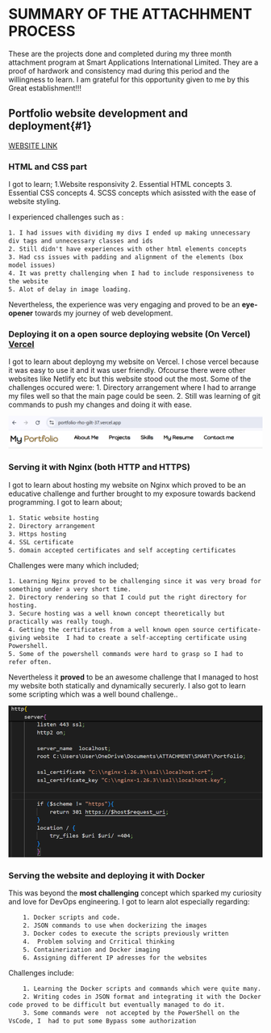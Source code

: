 # SUMMARY OF THE ATTACHHMENT PROCESS
These are the projects done and completed during my three month attachment program at Smart Applications International Limited.
They are a proof of hardwork and consistency mad  during this period  and the willingness to learn.
I am grateful for this opportunity given to me by this Great establishment!!!

## Portfolio website development and deployment{#1}
[WEBSITE LINK](https://portfolio-rho-gilt-37.vercel.app/)
### HTML and CSS part
I got to learn;
    1.Website responsivity
    2. Essential HTML concepts
    3. Essential CSS concepts
    4. SCSS concepts which asissted with the  ease of website styling.

I experienced challenges such as :

    1. I had issues with dividing my divs I ended up making unnecessary div tags and unnecessary classes and ids
    2. Still didn't have experiences with other html elements concepts
    3. Had css issues with padding and alignment of the elements (box model issues)
    4. It was pretty challenging when I had to include responsiveness to the website
    5. Alot of delay in image loading.

Nevertheless, the experience was very engaging and proved to be an **eye-opener** towards my journey of web development.

### Deploying it on a open source deploying website (On Vercel) [Vercel](https://vercel.com/)

I got to learn about deployng my website on Vercel. I chose vercel because it was easy to use it and it was user friendly. Ofcourse there were other websites like Netlify etc but this website stood out  the most.
Some of the challenges occured were:
    1. Directory arrangement where I had to arrange my files well so that the main page could be seen.
    2. Still was learning of git commands to push my changes and doing it with ease.

![image of the url](./attachment-images\vercel.png "Portfolio website")

### Serving it with Nginx (both HTTP and HTTPS)
I got to learn about hosting my website on Nginx which proved to be an educative challenge and further brought to my exposure towards backend programming.
I got to learn about;

    1. Static website hosting
    2. Directory arrangement
    3. Https hosting 
    4. SSL certificate
    5. domain accepted certificates and self accepting certificates

Challenges were  many which included;

    1. Learning Nginx proved to be challenging since it was very broad for something under a very short time.
    2. Directory rendering so that I could put the right directory for hosting.
    3. Secure hosting was a well known concept theoretically but practically was really tough.
    4. Getting the certificates from a well known open source certificate-giving website  I had to create a self-accepting certificate using Powershell.
    5. Some of the powershell commands were hard to grasp so I had to refer often.

Nevertheless it **proved** to be an awesome challenge that I managed to host my website both statically and dynamically securerly. I also got to learn some scripting which was a well bound challenge..

![Snippet of nginx code](./attachment-images/nginx-snippet.png "Snippet of nginx code")

### Serving the website and deploying it with Docker

This was beyond the **most challenging** concept which sparked my curiosity and love for DevOps engineering.
I got to learn alot especially regarding:

        1. Docker scripts and code.
        2. JSON commands to use when dockerizing the images
        3. Docker codes to execute the scripts previously written
        4.  Problem solving and Crritical thinking
        5. Containerization and Docker imaging
        6. Assigning different IP adresses for the websites

Challenges include:

        1. Learning the Docker scripts and commands which were quite many.
        2. Writing codes in JSON format and integrating it with the Docker code proved to be difficult but eventually managed to do it.
        3. Some commands were  not accepted by the PowerShell on the VsCode, I  had to put some Bypass some authorization
    
